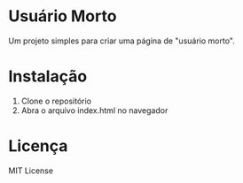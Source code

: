 # Usuário Morto

Um projeto simples para criar uma página de "usuário morto".

# Instalação
1. Clone o repositório
2. Abra o arquivo index.html no navegador

# Licença
MIT License